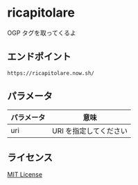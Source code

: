 # ricapitolare

OGP タグを取ってくるよ

## エンドポイント

```
https://ricapitolare.now.sh/
```

## パラメータ

| パラメータ | 意味                   |
| ---------- | ---------------------- |
| uri        | URI を指定してください |

## ライセンス

[MIT License](/LICENSE)
